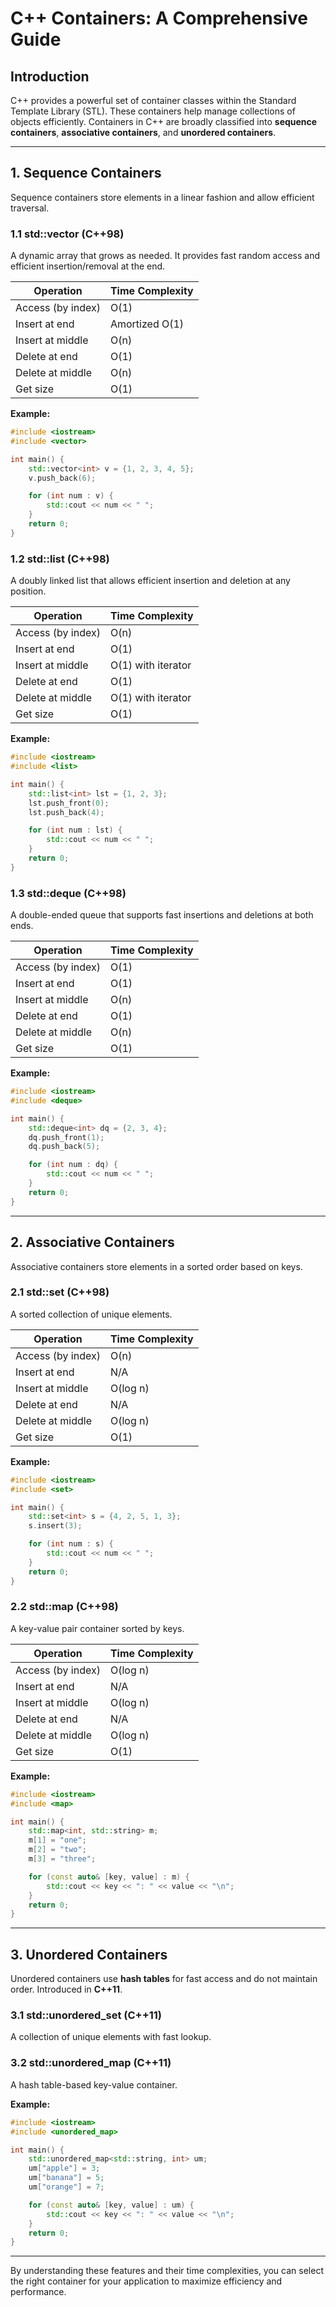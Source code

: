# C++ Containers: A Comprehensive Guide

## Introduction
C++ provides a powerful set of container classes within the Standard Template Library (STL). These containers help manage collections of objects efficiently. Containers in C++ are broadly classified into **sequence containers**, **associative containers**, and **unordered containers**.

---

## 1. Sequence Containers
Sequence containers store elements in a linear fashion and allow efficient traversal.

### 1.1 **std::vector** (C++98)
A dynamic array that grows as needed. It provides fast random access and efficient insertion/removal at the end.

| Operation          | Time Complexity |
|--------------------|----------------|
| Access (by index) | O(1) |
| Insert at end     | Amortized O(1) |
| Insert at middle  | O(n) |
| Delete at end     | O(1) |
| Delete at middle  | O(n) |
| Get size          | O(1) |

**Example:**
```cpp
#include <iostream>
#include <vector>

int main() {
    std::vector<int> v = {1, 2, 3, 4, 5};
    v.push_back(6);

    for (int num : v) {
        std::cout << num << " ";
    }
    return 0;
}
```

### 1.2 **std::list** (C++98)
A doubly linked list that allows efficient insertion and deletion at any position.

| Operation          | Time Complexity |
|--------------------|----------------|
| Access (by index) | O(n) |
| Insert at end     | O(1) |
| Insert at middle  | O(1) with iterator |
| Delete at end     | O(1) |
| Delete at middle  | O(1) with iterator |
| Get size          | O(1) |

**Example:**
```cpp
#include <iostream>
#include <list>

int main() {
    std::list<int> lst = {1, 2, 3};
    lst.push_front(0);
    lst.push_back(4);

    for (int num : lst) {
        std::cout << num << " ";
    }
    return 0;
}
```

### 1.3 **std::deque** (C++98)
A double-ended queue that supports fast insertions and deletions at both ends.

| Operation          | Time Complexity |
|--------------------|----------------|
| Access (by index) | O(1) |
| Insert at end     | O(1) |
| Insert at middle  | O(n) |
| Delete at end     | O(1) |
| Delete at middle  | O(n) |
| Get size          | O(1) |

**Example:**
```cpp
#include <iostream>
#include <deque>

int main() {
    std::deque<int> dq = {2, 3, 4};
    dq.push_front(1);
    dq.push_back(5);

    for (int num : dq) {
        std::cout << num << " ";
    }
    return 0;
}
```

---

## 2. Associative Containers
Associative containers store elements in a sorted order based on keys.

### 2.1 **std::set** (C++98)
A sorted collection of unique elements.

| Operation          | Time Complexity |
|--------------------|----------------|
| Access (by index) | O(n) |
| Insert at end     | N/A |
| Insert at middle  | O(log n) |
| Delete at end     | N/A |
| Delete at middle  | O(log n) |
| Get size          | O(1) |

**Example:**
```cpp
#include <iostream>
#include <set>

int main() {
    std::set<int> s = {4, 2, 5, 1, 3};
    s.insert(3);

    for (int num : s) {
        std::cout << num << " ";
    }
    return 0;
}
```

### 2.2 **std::map** (C++98)
A key-value pair container sorted by keys.

| Operation          | Time Complexity |
|--------------------|----------------|
| Access (by index) | O(log n) |
| Insert at end     | N/A |
| Insert at middle  | O(log n) |
| Delete at end     | N/A |
| Delete at middle  | O(log n) |
| Get size          | O(1) |

**Example:**
```cpp
#include <iostream>
#include <map>

int main() {
    std::map<int, std::string> m;
    m[1] = "one";
    m[2] = "two";
    m[3] = "three";

    for (const auto& [key, value] : m) {
        std::cout << key << ": " << value << "\n";
    }
    return 0;
}
```

---

## 3. Unordered Containers
Unordered containers use **hash tables** for fast access and do not maintain order. Introduced in **C++11**.

### 3.1 **std::unordered_set** (C++11)
A collection of unique elements with fast lookup.

### 3.2 **std::unordered_map** (C++11)
A hash table-based key-value container.

**Example:**
```cpp
#include <iostream>
#include <unordered_map>

int main() {
    std::unordered_map<std::string, int> um;
    um["apple"] = 3;
    um["banana"] = 5;
    um["orange"] = 7;

    for (const auto& [key, value] : um) {
        std::cout << key << ": " << value << "\n";
    }
    return 0;
}
```

---



By understanding these features and their time complexities, you can select the right container for your application to maximize efficiency and performance.

